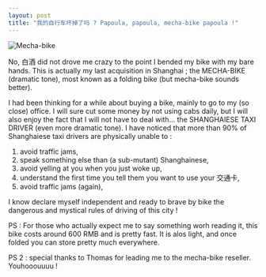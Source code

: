 ```yaml
---
layout: post
title: "我的自行车坏掉了吗 ? Papoula, papoula, mecha-bike papoula !"
---
```


![Mecha-bike](http://teddy.fr/files/bike.png)

No, 白酒 did not drove me crazy to the point I bended my bike with my bare hands. This is actually my last acquisition in Shanghai ; the MECHA-BIKE (dramatic tone), most known as a folding bike (but mecha-bike sounds better).

I had been thinking for a while about buying a bike, mainly to go to my (so close) office. I will sure cut some money by not using cabs daily, but I will also enjoy the fact that I will not have to deal with... the SHANGHAIESE TAXI DRIVER (even more dramatic tone). I have noticed that more than 90% of Shanghaiese taxi drivers are physically unable to :

1. avoid traffic jams,
1. speak something else than (a sub-mutant) Shanghainese,
1. avoid yelling at you when you just woke up,
1. understand the first time you tell them you want to use your 交通卡,
1. avoid traffic jams (again),

I know declare myself independent and ready to brave by bike the dangerous and mystical rules of driving of this city !

PS : For those who actually expect me to say something worh reading it, this bike costs around 600 RMB and is pretty fast. It is alos light, and once folded you can store pretty much everywhere.

PS 2 : special thanks to Thomas for leading me to the mecha-bike reseller. Youhooouuuu !